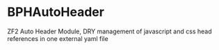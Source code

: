 BPHAutoHeader
==============

ZF2 Auto Header Module, DRY management of javascript and css head references in one external yaml file






